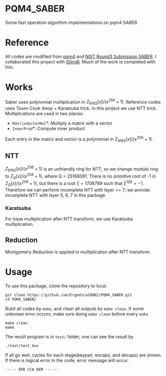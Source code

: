 # PQM4_SABER
Some fast operation algorithm implementations on pqm4 SABER

# Reference
All codes are modified from [pqm4](https://github.com/mupq/pqm4) and [NIST Round3 Submission SABER](https://csrc.nist.gov/CSRC/media/Projects/post-quantum-cryptography/documents/round-3/submissions/SABER-Round3.zip).
I collaborated this project with [Gting6](https://github.com/gting6). Much of the work is completed with him.

# Works
Saber uses polynomial multiplication in $Z_{8192}[x]/(x^{256}+1)$. Reference codes uses Toom-Cook 4way + Karatsuba trick. In this project we use NTT trick.
Multiplications are used in two places:
* `MatrixVectorMul`*: Multiply a matrix with a vector
* `InnerProd`*: Compute inner product

Each entry in the matrix and vector is a polynomial in $Z_{8192}[x]/(x^{256}+1)$.

## NTT
$Z_{8192}[x]/(x^{256}+1)$ is an unfriendly ring for NTT, so we change modulo ring to $Z_Q[x]/(x^{256}+1)$, where Q = 25166081.
There is no primitive root of -1 in $Z_Q[x]/(x^{256}+1)$, but there is a root $\xi=1708789$ such that $\xi^{128}=-1$.
Therefore we can perform incomplete NTT with layer <= 7; we provide incomplete NTT with layer 5, 6, 7 in this package.

### Karatsuba
For base multiplication after NTT transform, we use Karatsuba multiplication.

## Reduction
Montgomery Reduction is applied in multiplication after NTT transform.

# Usage
To use this package, clone the repository to local.
```bash=
git clone https://github.com/Ergodica10002/PQM4_SABER.git
cd PQM4_SABER/
```
Build all codes by `make`, and clean all outputs by `make clean`. If some unknown error occurs, make sure doing `make clean` before every `make`.
```bash=
make clean
make
```
The result program is in `test/` folder, one can see the result by
```bash=
./test/test_kex
```
If all go well, cycles for each stage(keypair, encaps, and decaps) are shown.
If there is logical error in the code, error message will occur.
```bash=
----- ERR CCA KEM ------
```
